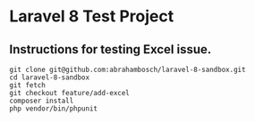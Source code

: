 # Laravel 8 Test Project

## Instructions for testing Excel issue. 
```
git clone git@github.com:abrahambosch/laravel-8-sandbox.git
cd laravel-8-sandbox
git fetch 
git checkout feature/add-excel
composer install
php vendor/bin/phpunit
```


